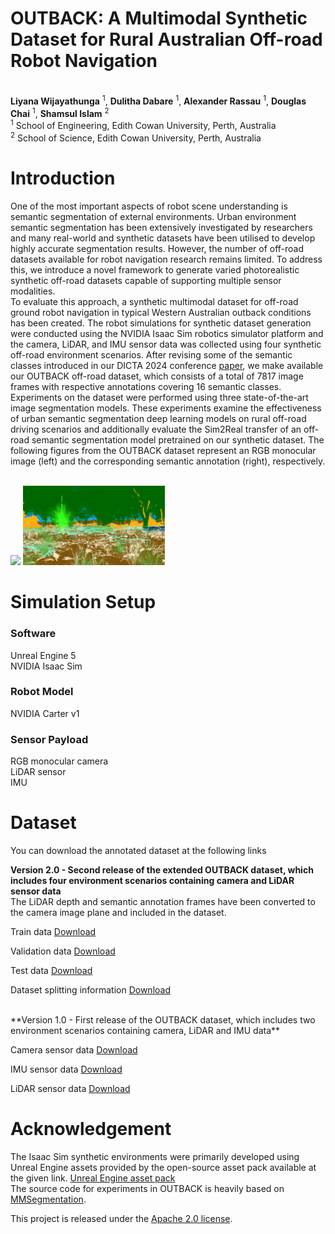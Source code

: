 # OUTBACK: A Multimodal Synthetic Dataset for Rural Australian Off-road Robot Navigation

<br> **Liyana Wijayathunga** <sup>1</sup>, **Dulitha Dabare** <sup>1</sup>, **Alexander Rassau** <sup>1</sup>, **Douglas Chai** <sup>1</sup>, **Shamsul Islam** <sup>2</sup><br>
<sup>1</sup> School of Engineering, Edith Cowan University, Perth, Australia
<br><sup>2</sup> School of Science, Edith Cowan University, Perth, Australia

# Introduction

One of the most important aspects of robot scene understanding is semantic segmentation of external environments. Urban environment semantic segmentation has been extensively investigated by researchers and many real-world and synthetic datasets have been utilised to develop highly accurate segmentation results. However, the number of off-road datasets available for robot navigation research remains limited.  To address this, we introduce a novel framework to generate varied photorealistic synthetic off-road datasets capable of supporting multiple sensor modalities. 
<br>
To evaluate this approach, a synthetic multimodal dataset for off-road ground robot navigation in typical Western Australian outback conditions has been created. The robot simulations for synthetic dataset generation were conducted using the NVIDIA Isaac Sim robotics simulator platform and the camera, LiDAR, and IMU sensor data was collected using four synthetic off-road environment scenarios. After revising some of the semantic classes introduced in our DICTA 2024 conference [paper](https://ieeexplore.ieee.org/abstract/document/10869581), we make available our OUTBACK off-road dataset, which consists of a total of 7817 image frames with respective annotations covering 16 semantic classes. Experiments on the dataset were performed using three state-of-the-art image segmentation models. These experiments examine the effectiveness of urban semantic segmentation deep learning models on rural off-road driving scenarios and additionally evaluate the Sim2Real transfer of an off-road semantic segmentation model pretrained on our synthetic dataset. The following figures from the OUTBACK dataset represent an RGB monocular image (left) and the corresponding semantic annotation (right), respectively.
<br/>   <br/>
<!--|-------------------------|-------------------------|-->
<!--|![](rgb_23919.png)|![](semantic_segmentation_23919.png)|-->
<p float="left">
<img src="rgb_02779.png" width="45%" />
<img src="semantic_segmentation_02779.png" width="45%" />
</p>

# Simulation Setup
### Software
Unreal Engine 5<br>
NVIDIA Isaac Sim
### Robot Model
NVIDIA Carter v1
### Sensor Payload
RGB monocular camera <br>
LiDAR sensor<br>
IMU

# Dataset

You can download the annotated dataset at the following links
<br>

**Version 2.0 - Second release of the extended OUTBACK dataset, which includes four environment scenarios containing camera and LiDAR sensor data**
<br>
The LiDAR depth and semantic annotation frames have been converted to the camera image plane and included in the dataset. 

Train data [Download](https://edithcowanuni-my.sharepoint.com/:f:/g/personal/lwijayat_our_ecu_edu_au/EnKhoHw6blxGszHQ4-OKRrkBUw4MsOrWVQWA8nT9uis7ug?e=1Ad22e)
<br>

Validation data [Download](https://edithcowanuni-my.sharepoint.com/:f:/g/personal/lwijayat_our_ecu_edu_au/ElKBPJ85ikNKqIxiA0unlTcBipLTaFyPT9X6jK4mqfZypg?e=JIBBih)
<br>

Test data [Download](https://edithcowanuni-my.sharepoint.com/:f:/g/personal/lwijayat_our_ecu_edu_au/EimjnDTXUohHj4MmwEKol7AB6ViIxx_c5Ww_gdN4mVDJew?e=gEj1pq)
<br>

Dataset splitting information [Download](https://edithcowanuni-my.sharepoint.com/:f:/g/personal/lwijayat_our_ecu_edu_au/EopRvG3Cud1EkptiJVFzhAwBcgGRhQ3PJ0ODA8GCuBeCjw?e=TzBCKs)
<br>

<br>
**Version 1.0 - First release of the OUTBACK dataset, which includes two environment scenarios containing camera, LiDAR and IMU data**
<br>

Camera sensor data [Download](https://edithcowanuni-my.sharepoint.com/:f:/g/personal/lwijayat_our_ecu_edu_au/EpGCZ9ez_0FLkoXo9E3XLKQBxgoZdTud6qvgZXhzwgGRJA?e=S6mt5R)
<br>

IMU sensor data [Download](https://edithcowanuni-my.sharepoint.com/:f:/g/personal/lwijayat_our_ecu_edu_au/En8SlygSZ3pBhu6o8G8HW9YB5X9ZEPaURTYEIX5ZOpAszg?e=q0vXf2)
<br>

LiDAR sensor data [Download](https://edithcowanuni-my.sharepoint.com/:f:/g/personal/lwijayat_our_ecu_edu_au/EqWPjsOLYIxAsANArmnyujEBuTmmRGz44-7PcX5w6ilSug?e=pZtqzJ)
<br>


# Acknowledgement
The Isaac Sim synthetic environments were primarily developed using Unreal Engine assets provided by the open-source asset pack available at the given link. [Unreal Engine asset pack](https://www.unrealengine.com/en-US/blog/rural-australia-environment-collection-now-available-for-free) <br>
The source code for experiments in OUTBACK is heavily based on [MMSegmentation](https://github.com/open-mmlab/mmsegmentation). 
<br>

This project is released under the [Apache 2.0 license](LICENSE).

